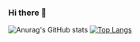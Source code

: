 ### Hi there 👋


![Anurag's GitHub stats](https://github-readme-stats.vercel.app/api?username=migzao01&show_icons=true&theme=outrun)  [![Top Langs](https://github-readme-stats.vercel.app/api/top-langs/?username=migzao01&layout=outrun)](https://github.com/migzao01/github-readme-stats)


